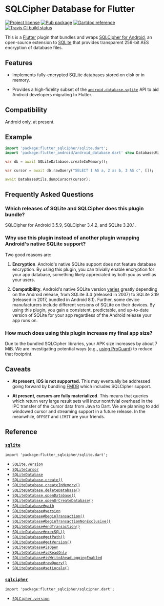 SQLCipher Database for Flutter
==============================

[![Project license](https://img.shields.io/badge/license-Public%20Domain-blue.svg)](https://unlicense.org)
[![Pub package](https://img.shields.io/pub/v/flutter_sqlcipher.svg)](https://pub.dartlang.org/packages/flutter_sqlcipher)
[![Dartdoc reference](https://img.shields.io/badge/dartdoc-reference-blue.svg)](https://pub.dartlang.org/documentation/flutter_sqlcipher/latest/)
[![Travis CI build status](https://img.shields.io/travis/drydart/flutter_sqlcipher/master.svg)](https://travis-ci.org/drydart/flutter_sqlcipher)

This is a [Flutter](https://flutter.io/) plugin that bundles and wraps
[SQLCipher for Android](https://www.zetetic.net/sqlcipher/sqlcipher-for-android/),
an open-source extension to [SQLite](https://www.sqlite.org) that provides
transparent 256-bit AES encryption of database files.

Features
--------

- Implements fully-encrypted SQLite databases stored on disk or in memory.

- Provides a high-fidelity subset of the
  [`android.database.sqlite`](https://developer.android.com/reference/android/database/sqlite/package-summary)
  API to aid Android developers migrating to Flutter.

Compatibility
-------------

Android only, at present.

Example
-------

```dart
import 'package:flutter_sqlcipher/sqlite.dart';
import 'package:flutter_android/android_database.dart' show DatabaseUtils;

var db = await SQLiteDatabase.createInMemory();

var cursor = await db.rawQuery("SELECT 1 AS a, 2 as b, 3 AS c", []);

await DatabaseUtils.dumpCursor(cursor);
```

Frequently Asked Questions
--------------------------

### Which releases of SQLite and SQLCipher does this plugin bundle?

SQLCipher for Android 3.5.9, SQLCipher 3.4.2, and SQLite 3.20.1.

### Why use this plugin instead of another plugin wrapping Android's native SQLite support?

Two good reasons are:

1. **Encryption**.
   Android's native SQLite support does not feature database encryption.
   By using this plugin, you can trivially enable encryption for your app
   database, something likely appreciated by both you as well as your users.

2. **Compatibility**.
   Android's native SQLite version
   [varies](https://developer.android.com/reference/android/database/sqlite/package-summary)
   greatly depending on the Android release, from SQLite 3.4 (released in
   2007) to SQLite 3.19 (released in 2017, bundled in Android 8.1). Further,
   some device manufacturers include different versions of SQLite on their
   devices. By using this plugin, you gain a consistent, predictable, and
   up-to-date version of SQLite for your app regardless of the Android
   release your app runs on.

### How much does using this plugin increase my final app size?

Due to the bundled SQLCipher libraries, your APK size increases by about
7 MiB. We are investigating potential ways (e.g.,
[using ProGuard](https://github.com/sqlcipher/android-database-sqlcipher/pull/399))
to reduce that footprint.

Caveats
-------

- **At present, iOS is not supported.**
  This may eventually be addressed going forward by bundling
  [FMDB](https://github.com/ccgus/fmdb) which includes SQLCipher support.

- **At present, cursors are fully materialized.**
  This means that queries which return very large result sets will incur
  nontrivial overhead in the IPC transfer of the cursor data from Java to
  Dart. We are planning to add windowed cursor and streaming support in a
  future release. In the meanwhile, `OFFSET` and `LIMIT` are your friends.

Reference
---------

### [`sqlite`](https://pub.dartlang.org/documentation/flutter_sqlcipher/latest/sqlite/sqlite-library.html)

    import 'package:flutter_sqlcipher/sqlite.dart';

- [`SQLite.version`](https://pub.dartlang.org/documentation/flutter_sqlcipher/latest/sqlite/SQLite/version.html)
- [`SQLiteCursor`](https://pub.dartlang.org/documentation/flutter_sqlcipher/latest/sqlite/SQLiteCursor-class.html)
- [`SQLiteDatabase`](https://pub.dartlang.org/documentation/flutter_sqlcipher/latest/sqlite/SQLiteDatabase-class.html)
- [`SQLiteDatabase.create()`](https://pub.dartlang.org/documentation/flutter_sqlcipher/latest/sqlite/SQLiteDatabase/create.html)
- [`SQLiteDatabase.createInMemory()`](https://pub.dartlang.org/documentation/flutter_sqlcipher/latest/sqlite/SQLiteDatabase/createInMemory.html)
- [`SQLiteDatabase.deleteDatabase()`](https://pub.dartlang.org/documentation/flutter_sqlcipher/latest/sqlite/SQLiteDatabase/deleteDatabase.html)
- [`SQLiteDatabase.openDatabase()`](https://pub.dartlang.org/documentation/flutter_sqlcipher/latest/sqlite/SQLiteDatabase/openDatabase.html)
- [`SQLiteDatabase.openOrCreateDatabase()`](https://pub.dartlang.org/documentation/flutter_sqlcipher/latest/sqlite/SQLiteDatabase/openOrCreateDatabase.html)
- [`SQLiteDatabase#path`](https://pub.dartlang.org/documentation/flutter_sqlcipher/latest/sqlite/SQLiteDatabase/path.html)
- [`SQLiteDatabase#version`](https://pub.dartlang.org/documentation/flutter_sqlcipher/latest/sqlite/SQLiteDatabase/version.html)
- [`SQLiteDatabase#beginTransaction()`](https://pub.dartlang.org/documentation/flutter_sqlcipher/latest/sqlite/SQLiteDatabase/beginTransaction.html)
- [`SQLiteDatabase#beginTransactionNonExclusive()`](https://pub.dartlang.org/documentation/flutter_sqlcipher/latest/sqlite/SQLiteDatabase/beginTransactionNonExclusive.html)
- [`SQLiteDatabase#endTransaction()`](https://pub.dartlang.org/documentation/flutter_sqlcipher/latest/sqlite/SQLiteDatabase/endTransaction.html)
- [`SQLiteDatabase#execSQL()`](https://pub.dartlang.org/documentation/flutter_sqlcipher/latest/sqlite/SQLiteDatabase/execSQL.html)
- [`SQLiteDatabase#getPath()`](https://pub.dartlang.org/documentation/flutter_sqlcipher/latest/sqlite/SQLiteDatabase/getPath.html)
- [`SQLiteDatabase#getVersion()`](https://pub.dartlang.org/documentation/flutter_sqlcipher/latest/sqlite/SQLiteDatabase/getVersion.html)
- [`SQLiteDatabase#isOpen`](https://pub.dartlang.org/documentation/flutter_sqlcipher/latest/sqlite/SQLiteDatabase/isOpen.html)
- [`SQLiteDatabase#isReadOnly`](https://pub.dartlang.org/documentation/flutter_sqlcipher/latest/sqlite/SQLiteDatabase/isReadOnly.html)
- [`SQLiteDatabase#isWriteAheadLoggingEnabled`](https://pub.dartlang.org/documentation/flutter_sqlcipher/latest/sqlite/SQLiteDatabase/isWriteAheadLoggingEnabled.html)
- [`SQLiteDatabase#rawQuery()`](https://pub.dartlang.org/documentation/flutter_sqlcipher/latest/sqlite/SQLiteDatabase/rawQuery.html)
- [`SQLiteDatabase#setLocale()`](https://pub.dartlang.org/documentation/flutter_sqlcipher/latest/sqlite/SQLiteDatabase/setLocale.html)

### [`sqlcipher`](https://pub.dartlang.org/documentation/flutter_sqlcipher/latest/sqlcipher/sqlcipher-library.html)

    import 'package:flutter_sqlcipher/sqlcipher.dart';

- [`SQLCipher.version`](https://pub.dartlang.org/documentation/flutter_sqlcipher/latest/sqlcipher/SQLCipher/version.html)
